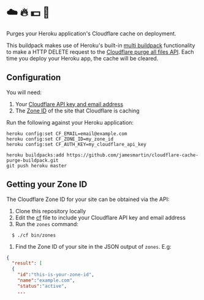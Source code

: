# ☁️ 🔥 💵 🔪

Purges your Heroku application's Cloudflare cache on deployment.

This buildpack makes use of Heroku's built-in [multi
buildpack](https://devcenter.heroku.com/articles/using-multiple-buildpacks-for-an-app)
functionality to make a HTTP DELETE request to the [Cloudflare purge all files
API](clou://api.cloudflare.com/#zone-purge-all-files). Each time you deploy
your Heroku app, the cache will be cleared.


## Configuration

You will need:

1. Your [Cloudflare API key and email address](https://api.cloudflare.com)
1. The [Zone ID](#getting-your-zone-id) of the site that Cloudflare is caching

Run the following against your Heroku application:

```
heroku config:set CF_EMAIL=email@example.com
heroku config:set CF_ZONE_ID=my_zone_id
heroku config:set CF_AUTH_KEY=my_cloudflare_api_key

heroku buildpacks:add https://github.com/jamesmartin/cloudflare-cache-purge-buildpack.git
git push heroku master
```

## Getting your Zone ID

The Cloudflare Zone ID for your site can be obtained via the API:

1. Clone this repository locally
1. Edit the [cf](./cf.example) file to include your Cloudflare API key and email address
1. Run the `zones` command:
  ```
    $ ./cf bin/zones
  ```
1. Find the Zone ID of your site in the JSON output of `zones`. E.g:

```json
{
  "result": [
  {
    "id":"this-is-your-zone-id",
    "name":"example.com",
    "status":"active",
    ...
```
